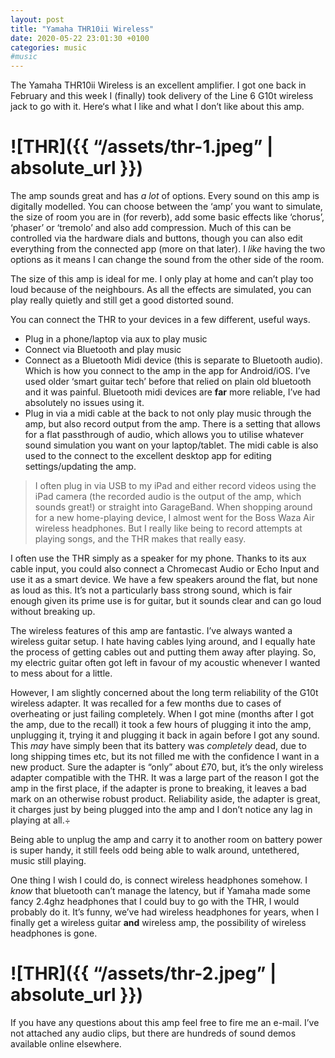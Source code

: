 ```yaml
---
layout: post
title: "Yamaha THR10ii Wireless"
date: 2020-05-22 23:01:30 +0100
categories: music
#music
---
```



The Yamaha THR10ii Wireless is an excellent amplifier. I got one back in February and this week I (finally) took delivery of the Line 6 G10t wireless jack to go with it. Here‘s what I like and what I don’t like about this amp.

# ![THR]({{ “/assets/thr-1.jpeg” | absolute_url }})

The amp sounds great and has *a lot* of options. Every sound on this amp is digitally modelled. You can choose between the ‘amp’ you want to simulate, the size of room you are in (for reverb), add some basic effects like ‘chorus’, ‘phaser’ or ‘tremolo’ and also add compression. Much of this can be controlled via the hardware dials and buttons, though you can also edit everything from the connected app (more on that later). I _like_ having the two options as it means I can change the sound from the other side of the room.

The size of this amp is ideal for me. I only play at home and can’t play too loud because of the neighbours. As all the effects are simulated, you can play really quietly and still get a good distorted sound.

You can connect the THR to your devices in a few different, useful ways. 

+ Plug in a phone/laptop via aux to play music
+ Connect via Bluetooth and play music
+ Connect as a Bluetooth Midi device (this is separate to Bluetooth audio). Which is how you connect to the amp in the app for Android/iOS. I’ve used older ‘smart guitar tech’ before that relied on plain old bluetooth and it was painful. Bluetooth midi devices are **far** more reliable, I’ve had absolutely no issues using it.
+ Plug in via a midi cable at the back to not only play music through the amp, but also record output from the amp. There is a setting that allows for a flat passthrough of audio, which allows you to utilise whatever sound simulation you want on your laptop/tablet. The midi cable is also used to the connect to the excellent desktop app for editing settings/updating the amp.

> I often plug in via USB to my iPad and either record videos using the iPad camera (the recorded audio is the output of the amp, which sounds great!) or straight into GarageBand. When shopping around for a new home-playing device, I almost went for the Boss Waza Air wireless headphones. But I really like being to record attempts at playing songs, and the THR makes that really easy.


I often use the THR simply as a speaker for my phone. Thanks to its aux cable input, you could also connect a Chromecast Audio or Echo Input and use it as a smart device. We have a few speakers around the flat, but none as loud as this. It’s not a particularly bass strong sound, which is fair enough given its prime use is for guitar, but it sounds clear and can go loud without breaking up.


The wireless features of this amp are fantastic. I’ve always wanted a wireless guitar setup. I hate having cables lying around, and I equally hate the process of getting cables out and putting them away after playing. So, my electric guitar often got left in favour of my acoustic whenever I wanted to mess about for a little.

However, I am slightly concerned about the long term reliability of the G10t wireless adapter. It was recalled for a few months due to cases of overheating or just failing completely. When I got mine (months after I got the amp, due to the recall) it took a few hours of plugging it into the amp, unplugging it, trying it and plugging it back in again before I got any sound. This _may_ have simply been that its battery was _completely_ dead, due to long shipping times etc, but its not filled me with the confidence I want in a new product. Sure the adapter is “only” about £70, but, it’s the only wireless adapter compatible with the THR. It was a large part of the reason I got the amp in the first place, if the adapter is prone to breaking, it leaves a bad mark on an otherwise robust product. Reliability aside, the adapter is great, it charges just by being plugged into the amp and I don’t notice any lag in playing at all.÷

Being able to unplug the amp and carry it to another room on battery power is super handy, it still feels odd being able to walk around, untethered, music still playing.

One thing I wish I could do, is connect wireless headphones somehow. I _know_ that bluetooth can’t manage the latency, but if Yamaha made some fancy 2.4ghz headphones that I could buy to go with the THR, I would probably do it. It’s funny, we’ve had wireless headphones for years, when I finally get a wireless guitar **and** wireless amp, the possibility of wireless headphones is gone.

# ![THR]({{ “/assets/thr-2.jpeg” | absolute_url }})

If you have any questions about this amp feel free to fire me an e-mail. I’ve not attached any audio clips, but there are hundreds of sound demos available online elsewhere.